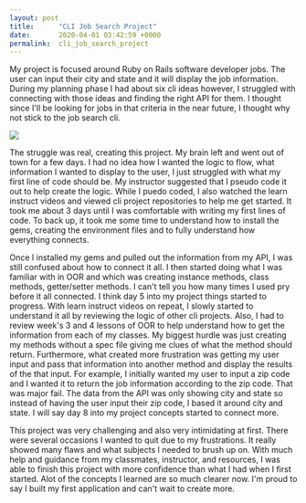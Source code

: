 ```yaml
---
layout: post
title:      "CLI Job Search Project"
date:       2020-04-01 03:42:59 +0000
permalink:  cli_job_search_project
---
```



My project is focused around Ruby on Rails software developer jobs.  The user can input their city and state and it will display the job information.  During my planning phase I had about six cli ideas however, I struggled with connecting with those ideas and finding the right API for them.  I thought since I'll be looking for jobs in that criteria in the near future, I thought why not stick to the job search cli.  

![](https://lh3.googleusercontent.com/proxy/RRCE9bcSrdG1ig4pHYhACDJdTPKWHLRNiuCQuFJWwNTuCMEfu_7T6dfp8oc2O46Xa3_PDoU3KUWlMdOnO6TCCM_Tf8_648jywwr8jPIxBlpYeU9KmEFuBvjtkKtMxviFHyy2xWZ0cBfm7p3kvDY75WZDruNwwnZ0d3yQJw)

The struggle was real,  creating this project.  My brain left  and went out of town for a few days.  I had no idea how I wanted the logic to flow, what information I wanted to display to the user, I just struggled with what my first line of code should be.  My instructor suggested that I pseudo code it out to help create the logic.  While I puedo coded, I also watched the learn instruct videos and viewed cli project  repositories to help me get started.  It took me about 3 days until I was comfortable with writing my first lines of code.  To back up, it took me some time to understand how to install the gems, creating the environment files and to fully understand how everything connects.  

Once I installed my gems and pulled out the information from my API, I was still confused about how to connect it all.  I then started doing what I was familiar with in OOR and which was creating instance methods, class methods, getter/setter methods.  I can't tell you how many times I used pry before it all connected. I think day 5 into my project things started to progress.  With learn instruct videos on repeat, I slowly started to understand it all by reviewing the logic of other cli projects. Also, I had to review week's 3 and 4 lessons of OOR to help understand how to get the information from each of my classes.    My biggest hurdle was just creating my methods without a spec file giving me clues of what the method should return.  Furthermore, what created more frustration was getting my user input and pass that information into another method and display the results of the that input. For example, I initially  wanted my user to input a zip code and I wanted it to return the job information according to the zip code.  That was major fail.  The data from the API was only showing city and state so instead of having the user input their zip code, I based it around city and state.  I will say day 8 into my project concepts started to connect more.  

This project was very challenging and also very intimidating at first. There were several occasions I wanted to quit due to my  frustrations. It really showed many flaws and what subjects I needed to brush up on. With much help and guidance from my classmates, instructor, and resources, I was able to finish this project with more confidence than what I had when I first started.  Alot of the concepts I learned are so much clearer now.  I'm proud to say I built my first application and can't wait  to create more.  
